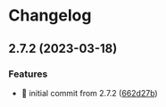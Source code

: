 # Changelog

## 2.7.2 (2023-03-18)


### Features

* 🎉 initial commit from 2.7.2 ([662d27b](https://github.com/MCDReforged/MCDReforged-Docker/commit/662d27b22cb076f26065161fe46ad527e65e56a3))

